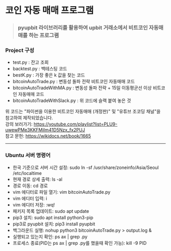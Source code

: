 # 코인 자동 매매 프로그램 
> ### pyupbit 라이브러리를 활용하여 upbit 거래소에서 비트코인 자동매매를 하는 프로그램     

### Project 구성  
* test.py : 잔고 조회    
* backtest.py : 백테스팅 코드    
* bestK.py : 가장 좋은 k 값을 찾는 코드   
* bitcoinAutoTrade.py : 변동성 돌파 전략 비트코인 자동매매 코드   
* bitcoinAutoTradeWithMA.py : 변동성 돌파 전략 + 15일 이동평균선 이상 비트코인 자동매매 코드    
* bitcoinAutoTradeWithSlack.py : 위 코드에 슬랙 붙여 놓은 것   


위 코드는 "파이썬을 이용한 비트코인 자동매매 (개정판)" 및 "유튜브 조코딩 채널"을 참고하여 제작되었습니다.   
강의 보러가기: https://youtube.com/playlist?list=PLU9-uwewPMe3KKFMiIm41D5Nzx_fx2PUJ   
참고 문헌: https://wikidocs.net/book/1665   

---------
### Ubuntu 서버 명령어  

* 한국 기준으로 서버 시간 설정: sudo ln -sf /usr/share/zoneinfo/Asia/Seoul /etc/localtime  
* 현재 경로 상세 출력: ls -al   
* 경로 이동: cd 경로   
* vim 에디터로 파일 열기: vim bitcoinAutoTrade.py   
* vim 에디터 입력: i   
* vim 에디터 저장: :wq!   
* 패키지 목록 업데이트: sudo apt update   
* pip3 설치: sudo apt install python3-pip   
* pip3로 pyupbit 설치: pip3 install pyupbit   
* 백그라운드 실행: nohup python3 bitcoinAutoTrade.py > output.log &   
* 실행되고 있는지 확인: ps ax | grep .py   
* 프로세스 종료(PID는 ps ax | grep .py를 했을때 확인 가능): kill -9 PID   
